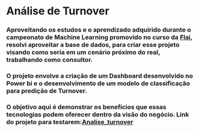 # Análise de Turnover

### Aproveitando os estudos e o aprendizado adquirido durante o campeonato de Machine Learning promovido no curso da [Flai](https://www.flai.com.br), resolvi aproveitar a base de dados, para criar esse projeto visando como seria em um cenário próximo do real, trabalhando como consultor.
### O projeto envolve a criação de um Dashboard desenvolvido no Power bi e o desenvolvimento de um modelo de classificação para predição de Turnover.

### O objetivo aqui é demonstrar os benefícios que essas tecnologias podem oferecer dentro da visão do negócio. Link do projeto para testarem:[Analise_turnover](https://share.streamlit.io/jcnok/turnover/main/app.py)


